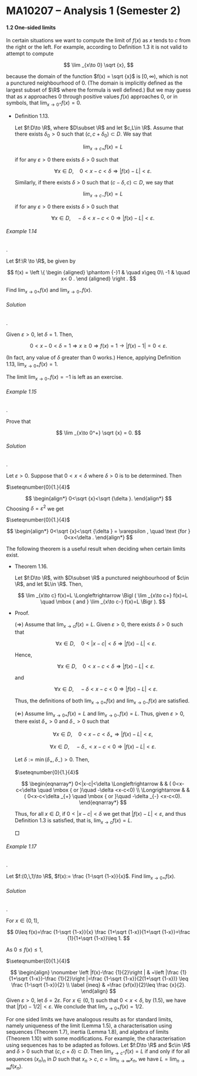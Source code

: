 MA10207 – Analysis 1 (Semester 2)
=================================

#### 1.2 One-sided limits

In certain situations we want to compute the limit of $f(x)$ as $x$ tends to $c$ from the right or the left. For example, according to Deﬁnition 1.3 it is not valid to attempt to compute

$$ \lim _{x\to 0} \sqrt {x}, $$

because the domain of the function $f(x) = \sqrt {x}$ is $[0,\infty )$, which is not a punctured neighbourhood of 0. (The domain is implicitly deﬁned as the largest subset of $\R$ where the formula is well deﬁned.) But we may guess that as $x$ approaches 0 through positive values $f(x)$ approaches 0, or in symbols, that $\displaystyle \lim _{x\to 0^+} f(x) = 0$.

*   Deﬁnition 1.13. 
    
    Let $f:D\to \R$, where $D\subset \R$ and let $c,L\in \R$. Assume that there exists $\delta _0>0$ such that $(c,c+\delta _0) \subset D$. We say that
    
    $$ \lim _{x\to c+} f(x)=L $$
    
    if for any $\varepsilon >0$ there exists $\delta >0$ such that
    
    $$ \forall x\in D, \quad 0<x-c<\delta \Longrightarrow |f(x)-L|<\varepsilon . $$
    
    Similarly, if there exists $\delta >0$ such that $(c-\delta ,c) \subset D$, we say that
    
    $$ \lim _{x\to c-} f(x)=L $$
    
    if for any $\varepsilon >0$ there exists $\delta >0$ such that
    
    $$ \forall x\in D, \quad -\delta <x-c<0 \Longrightarrow |f(x)-L|<\varepsilon . $$
    

###### Example 1.14

. 

Let $f:\R \to \R$, be given by

$$ f(x) = \left \{ \begin {aligned} \phantom {-}1 & \quad x\geq 0\\ -1 & \quad x< 0 . \end {aligned} \right . $$

Find $\displaystyle \lim _{x\to 0+} f(x)$ and $\displaystyle \lim _{x\to 0-} f(x)$.

###### Solution

. 

Given $\varepsilon >0$, let $\delta =1$. Then,

$$ 0<x-0<\delta =1\Longrightarrow x\geq 0 \Longrightarrow f(x)=1 \to |f(x)-1|=0<\varepsilon . $$

(In fact, any value of $\delta$ greater than $0$ works.) Hence, applying Deﬁnition 1.13, $\displaystyle \lim _{x\to 0+} f(x)=1$.

The limit ${\displaystyle \lim _{x\to 0-} f(x)=-1}$ is left as an exercise.

###### Example 1.15

. 

Prove that

$$ \lim _{x\to 0^+} \sqrt {x} = 0. $$

###### Solution

. 

Let $\varepsilon >0$. Suppose that $0<x<\delta$ where $\delta >0$ is to be determined. Then

$\seteqnumber{0}{1.}{4}$

$$ \begin{align*} 0<\sqrt {x}<\sqrt {\delta }. \end{align*} $$ Choosing $\delta = \varepsilon ^2$ we get

$\seteqnumber{0}{1.}{4}$

$$ \begin{align*} 0<\sqrt {x}<\sqrt {\delta } = \varepsilon , \quad \text {for } 0<x<\delta . \end{align*} $$

The following theorem is a useful result when deciding when certain limits exist.

*   Theorem 1.16. 
    
    Let $f:D\to \R$, with $D\subset \R$ a punctured neighbourhood of $c\in \R$, and let $L\in \R$. Then,
    
    $$ \lim _{x\to c} f(x)=L \Longleftrightarrow \Bigl ( \lim _{x\to c+} f(x)=L \quad \mbox { and } \lim _{x\to c-} f(x)=L \Bigr ). $$
    

*   Proof.
    
    $(\Longrightarrow )$ Assume that $\lim _{x\to c} f(x)=L$. Given $\varepsilon >0$, there exists $\delta >0$ such that
    
    $$ \quad \forall x\in D, \quad 0<|x-c|<\delta \Longrightarrow |f(x)-L|<\varepsilon . $$
    
    Hence,
    
    $$ \quad \forall x\in D, \quad 0<x-c<\delta \Longrightarrow |f(x)-L|<\varepsilon . $$
    
    and
    
    $$ \quad \forall x\in D, \quad -\delta <x-c<0\Longrightarrow |f(x)-L|<\varepsilon . $$
    
    Thus, the deﬁnitions of both $\displaystyle \lim _{x\to 0+} f(x)$ and $\displaystyle \lim _{x\to 0-} f(x)$ are satisﬁed.
    
    $(\Longleftarrow )$ Assume ${\displaystyle \lim _{x\to 0+} f(x)}=L$ and ${\displaystyle \lim _{x\to 0-} f(x)}=L$. Thus, given $\varepsilon >0$, there exist $\delta _+>0$ and $\delta _{-}>0$ such that
    
    $$ \forall x \in D, \quad 0<x-c<\delta _{+} \Longrightarrow |f(x)-L|<\varepsilon , $$
    
    $$ \forall x \in D, \quad -\delta _{-}<x-c<0 \Longrightarrow |f(x)-L|<\varepsilon . $$
    
    Let $\delta :=\min (\delta _{+},\,\delta _{-})>0$. Then,
    
    $\seteqnumber{0}{1.}{4}$
    
    $$ \begin{eqnarray*} 0<|x-c|<\delta \Longleftrightarrow & & ( 0<x-c<\delta \quad \mbox { or }\quad -\delta <x-c<0) \\ \Longrightarrow & & ( 0<x-c<\delta _{+} \quad \mbox { or }\quad -\delta _{-} <x-c<0). \end{eqnarray*} $$
    
    Thus, for all $x\in D$, if $0<|x-c|<\delta$ we get that $|f(x)-L|<\varepsilon$, and thus Deﬁnition 1.3 is satisﬁed, that is, $\displaystyle \lim _{x\to c}f(x)=L$.
    
     □
    

###### Example 1.17

. 

Let $f:(0,\,1)\to \R$, $f(x):= \frac {1-\sqrt {1-x}}{x}$. Find $\displaystyle \lim _{x\to 0+}f(x)$.

###### Solution

. 

For $x\in (0,1)$,

$$ 0\leq f(x)=\frac {1-\sqrt {1-x}}{x} \frac {1+\sqrt {1-x}}{1+\sqrt {1-x}}=\frac {1}{1+\sqrt {1-x}}\leq 1. $$

As $0\leq f(x)\leq 1$,

$\seteqnumber{0}{1.}{4}$

$$ \begin{align} \nonumber \left |f(x)-\frac {1}{2}\right | & =\left |\frac {1}{1+\sqrt {1-x}}-\frac {1}{2}\right |=\frac {1-\sqrt {1-x}}{2(1+\sqrt {1-x})} \leq \frac {1-\sqrt {1-x}}{2} \\ \label {ineq} & =\frac {xf(x)}{2}\leq \frac {x}{2}. \end{align} $$ Given $\varepsilon >0$, let $\delta =2\varepsilon$. For $x\in (0,\,1)$ such that $0<x<\delta$, by (1.5), we have that $|f(x)-1/2|<\varepsilon$. We conclude that $\displaystyle \lim _{x\to 0+}f(x)=1/2$.

For one sided limits we have analogous results as for standard limits, namely uniqueness of the limit (Lemma 1.5), a characterisation using sequences (Theorem 1.7), inertia (Lemma 1.8), and algebra of limits (Theorem 1.10) with some modiﬁcations. For example, the characterisation using sequences has to be adapted as follows. Let $f:D\to \R$ and $c\in \R$ and $\delta >0$ such that $(c,c+\delta ) \subset D$. Then $\displaystyle \lim _{x\to c^+}f(x) = L$ if and only if for all sequences $(x_n)_n$ in $D$ such that $x_n>c$, $c = \displaystyle \lim _{n\to \infty } x_n$, we have $L = \displaystyle \lim _{n\to \infty } f(x_n)$.